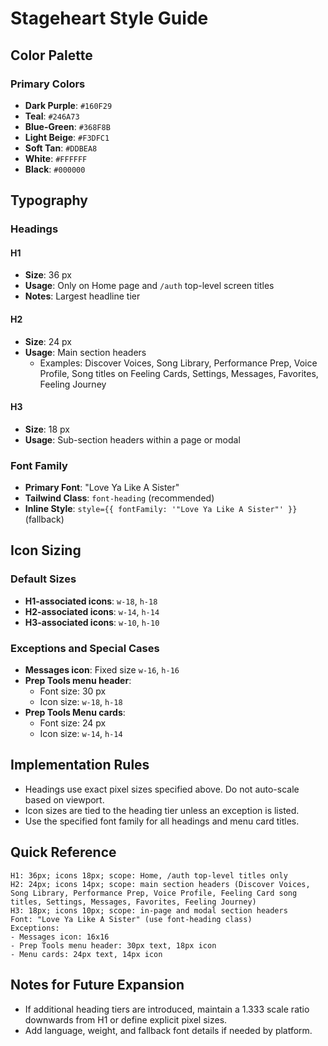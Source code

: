 # Stageheart Style Guide

## Color Palette

### Primary Colors
- **Dark Purple**: `#160F29`
- **Teal**: `#246A73`
- **Blue-Green**: `#368F8B`
- **Light Beige**: `#F3DFC1`
- **Soft Tan**: `#DDBEA8`
- **White**: `#FFFFFF`
- **Black**: `#000000`

## Typography

### Headings

#### H1
- **Size**: 36 px
- **Usage**: Only on Home page and `/auth` top-level screen titles
- **Notes**: Largest headline tier

#### H2
- **Size**: 24 px
- **Usage**: Main section headers
  - Examples: Discover Voices, Song Library, Performance Prep, Voice Profile, Song titles on Feeling Cards, Settings, Messages, Favorites, Feeling Journey

#### H3
- **Size**: 18 px
- **Usage**: Sub-section headers within a page or modal

### Font Family
- **Primary Font**: "Love Ya Like A Sister"
- **Tailwind Class**: `font-heading` (recommended)
- **Inline Style**: `style={{ fontFamily: '"Love Ya Like A Sister"' }}` (fallback)

## Icon Sizing

### Default Sizes
- **H1-associated icons**: `w-18`, `h-18`
- **H2-associated icons**: `w-14`, `h-14`
- **H3-associated icons**: `w-10`, `h-10`

### Exceptions and Special Cases
- **Messages icon**: Fixed size `w-16`, `h-16`
- **Prep Tools menu header**:
  - Font size: 30 px
  - Icon size: `w-18`, `h-18`
- **Prep Tools Menu cards**:
  - Font size: 24 px
  - Icon size: `w-14`, `h-14`

## Implementation Rules

- Headings use exact pixel sizes specified above. Do not auto-scale based on viewport.
- Icon sizes are tied to the heading tier unless an exception is listed.
- Use the specified font family for all headings and menu card titles.

## Quick Reference

```
H1: 36px; icons 18px; scope: Home, /auth top-level titles only
H2: 24px; icons 14px; scope: main section headers (Discover Voices, Song Library, Performance Prep, Voice Profile, Feeling Card song titles, Settings, Messages, Favorites, Feeling Journey)
H3: 18px; icons 10px; scope: in-page and modal section headers
Font: "Love Ya Like A Sister" (use font-heading class)
Exceptions:
- Messages icon: 16x16
- Prep Tools menu header: 30px text, 18px icon
- Menu cards: 24px text, 14px icon
```

## Notes for Future Expansion

- If additional heading tiers are introduced, maintain a 1.333 scale ratio downwards from H1 or define explicit pixel sizes.
- Add language, weight, and fallback font details if needed by platform.